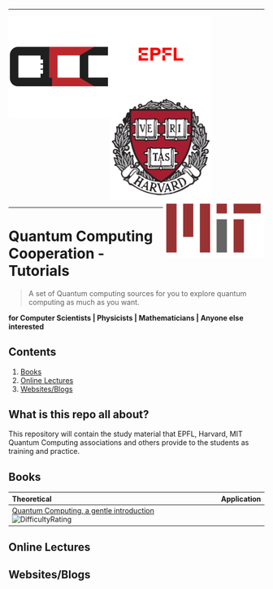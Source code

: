 

  ------------------------------------------------------------- ------------------------------------------------------------ 
   <img src="src/logos/QCC.logo.png" align="left" width="200">       <img src="src/logos/epfl.png" align="middle" width="200"> <img src="src/logos/harvard.png" align="middle" width="200">  <img src="src/logos/mit.png" align="right" width="200"> 
  ------------------------------------------------------------- ------------------------------------------------------------

# Quantum Computing Cooperation - Tutorials
> A set of Quantum computing sources for you to explore quantum computing as much as you want.

**for Computer Scientists | Physicists | Mathematicians | Anyone else interested**

## Contents
1. [Books](#books)
2. [Online Lectures](#onlineLectures)
3. [Websites/Blogs](#websites)



## What is this repo all about?
This repository will contain the study material that EPFL, Harvard, MIT Quantum Computing associations and others provide to the students as training and practice.

<a name="books"></a>
## Books
Theoretical | Application |
:-- | :--: 
[Quantum Computing, a gentle introduction](http://mmrc.amss.cas.cn/tlb/201702/W020170224608150244118.pdf) ![DifficultyRating](https://img.shields.io/badge/Theory%3F-Beginner-green.svg)| |




<a name="onlineLectures"></a>
## Online Lectures



<a name="websites"></a>
## Websites/Blogs 
